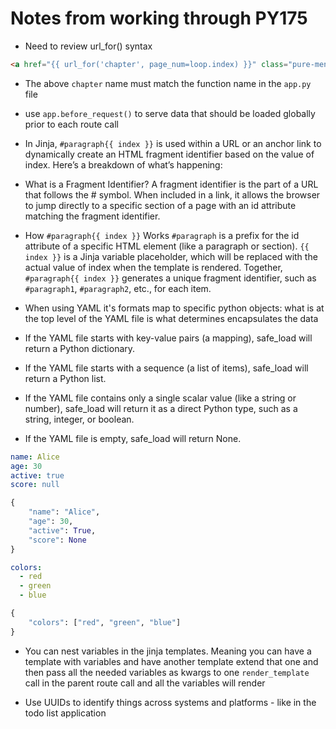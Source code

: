 # Notes from working through PY175

- Need to review url_for() syntax

~~~HTML
<a href="{{ url_for('chapter', page_num=loop.index) }}" class="pure-menu-link">{{ chapter }}</a>
~~~

- The above `chapter` name must match the function name in the `app.py` file

- use `app.before_request()` to serve data that should be loaded globally prior to each route call

- In Jinja, `#paragraph{{ index }}` is used within a URL or an anchor link to dynamically create an HTML fragment identifier based on the value of index. Here’s a breakdown of what’s happening:

- What is a Fragment Identifier?
A fragment identifier is the part of a URL that follows the # symbol. When included in a link, it allows the browser to jump directly to a specific section of a page with an id attribute matching the fragment identifier.

- How `#paragraph{{ index }}` Works
`#paragraph` is a prefix for the id attribute of a specific HTML element (like a paragraph or section).
`{{ index }}` is a Jinja variable placeholder, which will be replaced with the actual value of index when the template is rendered.
Together, `#paragraph{{ index }}` generates a unique fragment identifier, such as `#paragraph1`, `#paragraph2`, etc., for each item.

- When using YAML it's formats map to specific python objects: what is at the top level of the YAML file is what determines encapsulates the data
- If the YAML file starts with key-value pairs (a mapping), safe_load will return a Python dictionary.
- If the YAML file starts with a sequence (a list of items), safe_load will return a Python list.
- If the YAML file contains only a single scalar value (like a string or number), safe_load will return it as a direct Python type, such as a string, integer, or boolean.
- If the YAML file is empty, safe_load will return None.

~~~YAML
name: Alice
age: 30
active: true
score: null
~~~

~~~Python
{
    "name": "Alice",
    "age": 30,
    "active": True,
    "score": None
}
~~~

~~~YAML
colors:
  - red
  - green
  - blue
~~~

~~~Python
{
    "colors": ["red", "green", "blue"]
}
~~~

- You can nest variables in the jinja templates. Meaning you can have a template with variables and have another template extend that one and then pass all the needed variables as kwargs to one `render_template` call in the parent route call and all the variables will render

- Use UUIDs to identify things across systems and platforms - like in the todo list application
